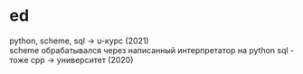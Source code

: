 # ed
  
python, scheme, sql -> u-курс (2021)  
 scheme обрабатывался через написанный интерпретатор на python
 sql - тоже
cpp -> университет (2020)  
